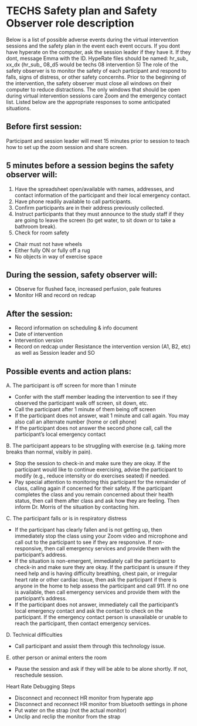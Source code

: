 # TECHS Safety plan and Safety Observer role description
Below is a list of possible adverse events during the virtual intervention sessions and the safety plan in the event each event occurs.
If you dont have hyperate on the computer, ask the session leader if they have it. If they dont, message Emma with the ID. 
HypeRate files should be named: hr_sub_ xx_dx (hr_sub_ 08_d5 would be techs 08 intervention 5)
The role of the safety observer is to monitor the safety of each participant and respond to falls, signs of distress, or other safety concernhs. Prior to the beginning of the intervention, the safety observer must close all windows on their computer to reduce distractions. The only windows that should be open during virtual intervention sessions care Zoom and the emergency contact list. Listed below are the appropriate responses to some anticipated situations. 

## Before first session: 
Participant and session leader will meet 15 minutes prior to session to teach how to set up the zoom session and share screen.

## 5 minutes before a session begins the safety observer will:
1. Have the spreadsheet open/available with names, addresses, and contact information of the participant and their local emergency contact. 
2. Have phone readily available to call participants. 
3. Confirm participants are in their address previously collected.
4. Instruct participants that they must announce to the study staff if they are going to leave the screen (to get water, to sit down or to take a bathroom break).
5. Check for room safety
  -	Chair must not have wheels
  -	Either fully ON or fully off a rug
  -	No objects in way of exercise space

## During the session, safety observer will:
  -	Observe for flushed face, increased perfusion, pale features
  -	Monitor HR and record on redcap

## After the session:
  -	Record information on scheduling & info document 
  -	Date of intervention
  -	Intervention version
  -	Record on redcap under Resistance the intervention version (A1, B2, etc) as well as Session leader and SO 

## Possible events and action plans:

A.	The participant is off screen for more than 1 minute
  - Confer with the staff member leading the intervention to see if they observed the participant walk off screen, sit down, etc. 
  -	Call the participant after 1 minute of them being off screen
  - If the participant does not answer, wait 1 minute and call again. You may also call an alternate number (home or cell phone)
  - If the participant does not answer the second phone call, call the participant’s local emergency contact

B.	The participant appears to be struggling with exercise (e.g. taking more breaks than normal, visibly in pain).
  -	Stop the session to check-in and make sure they are okay. If the participant would like to continue exercising, advise the participant to modify (e.g., reduce intensity or do exercises seated) if needed.
  - Pay special attention to monitoring this participant for the remainder of class, calling again if concerned for their safety. If the participant completes the class and you remain concerned about their health status, then call them after class and ask how they are feeling. Then inform Dr. Morris of the situation by contacting him.

C.	The participant falls or is in respiratory distress
  - If the participant has clearly fallen and is not getting up, then immediately stop the class using your Zoom video and microphone and call out to the participant to see if they are responsive. If non-responsive, then call emergency services and provide them with the participant’s address.
  - If the situation is non-emergent, immediately call the participant to check-in and make sure they are okay. If the participant is unsure if they need help and is having  difficulty breathing, chest pain, or irregular heart rate or other cardiac issue, then ask the participant if there is anyone in the home to help assess the participant and call 911. If no one is available, then call emergency services and provide them with the participant’s address.
  - If the participant does not answer, immediately call the participant’s local emergency contact and ask the contact to check on the participant. If the emergency contact person is unavailable or unable to reach the participant, then contact emergency services.
 
D. Technical difficulties
  - Call participant and assist them through this technology issue.
 
E. other person or animal enters the room
  - Pause the session and ask if they will be able to be alone shortly. If not, reschedule session.
 
 

Heart Rate Debugging Steps
- Disconnect and reconnect HR monitor from hyperate app
- Disconnect and reconnect HR monitor from bluetooth settings in phone
- Put water on the strap (not the actual monitor)
- Unclip and reclip the monitor from the strap

